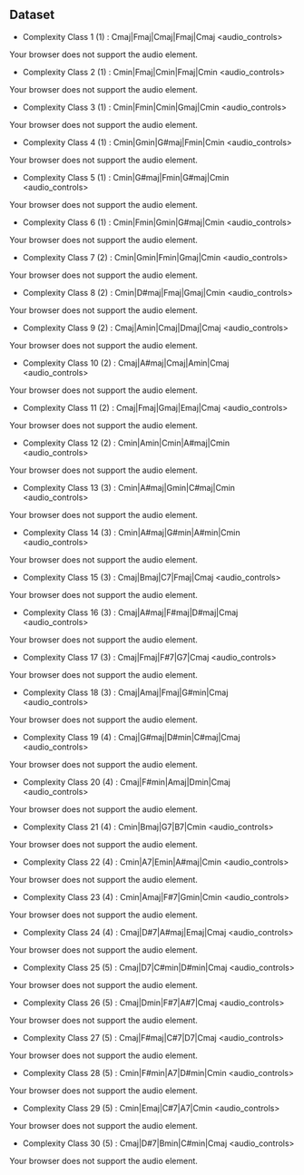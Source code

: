 
## Dataset

* Complexity Class 1 (1) : Cmaj|Fmaj|Cmaj|Fmaj|Cmaj
<audio_controls>
<source src="Cmaj_Fmaj_Cmaj_Fmaj_Cmaj_COMPLEXITY:_0.wav" type="audio/mpeg">
Your browser does not support the audio element.
</audio>

* Complexity Class 2 (1) : Cmin|Fmaj|Cmin|Fmaj|Cmin
<audio_controls>
<source src="Cmin_Fmaj_Cmin_Fmaj_Cmin_COMPLEXITY:_1.wav" type="audio/mpeg">
Your browser does not support the audio element.
</audio>

* Complexity Class 3 (1) : Cmin|Fmin|Cmin|Gmaj|Cmin
<audio_controls>
<source src="Cmin_Fmin_Cmin_Gmaj_Cmin_COMPLEXITY:_2.wav" type="audio/mpeg">
Your browser does not support the audio element.
</audio>

* Complexity Class 4 (1) : Cmin|Gmin|G#maj|Fmin|Cmin
<audio_controls>
<source src="Cmin_Gmin_G#maj_Fmin_Cmin_COMPLEXITY:_3.wav" type="audio/mpeg">
Your browser does not support the audio element.
</audio>

* Complexity Class 5 (1) : Cmin|G#maj|Fmin|G#maj|Cmin
<audio_controls>
<source src="Cmin_G#maj_Fmin_G#maj_Cmin_COMPLEXITY:_4.wav" type="audio/mpeg">
Your browser does not support the audio element.
</audio>

* Complexity Class 6 (1) : Cmin|Fmin|Gmin|G#maj|Cmin
<audio_controls>
<source src="Cmin_Fmin_Gmin_G#maj_Cmin_COMPLEXITY:_5.wav" type="audio/mpeg">
Your browser does not support the audio element.
</audio>

* Complexity Class 7 (2) : Cmin|Gmin|Fmin|Gmaj|Cmin
<audio_controls>
<source src="Cmin_Gmin_Fmin_Gmaj_Cmin_COMPLEXITY:_6.wav" type="audio/mpeg">
Your browser does not support the audio element.
</audio>

* Complexity Class 8 (2) : Cmin|D#maj|Fmaj|Gmaj|Cmin
<audio_controls>
<source src="Cmin_D#maj_Fmaj_Gmaj_Cmin_COMPLEXITY:_7.wav" type="audio/mpeg">
Your browser does not support the audio element.
</audio>

* Complexity Class 9 (2) : Cmaj|Amin|Cmaj|Dmaj|Cmaj
<audio_controls>
<source src="Cmaj_Amin_Cmaj_Dmaj_Cmaj_COMPLEXITY:_8.wav" type="audio/mpeg">
Your browser does not support the audio element.
</audio>

* Complexity Class 10 (2) : Cmaj|A#maj|Cmaj|Amin|Cmaj
<audio_controls>
<source src="Cmaj_A#maj_Cmaj_Amin_Cmaj_COMPLEXITY:_9.wav" type="audio/mpeg">
Your browser does not support the audio element.
</audio>

* Complexity Class 11 (2) : Cmaj|Fmaj|Gmaj|Emaj|Cmaj
<audio_controls>
<source src="Cmaj_Fmaj_Gmaj_Emaj_Cmaj_COMPLEXITY:_10.wav" type="audio/mpeg">
Your browser does not support the audio element.
</audio>

* Complexity Class 12 (2) : Cmin|Amin|Cmin|A#maj|Cmin
<audio_controls>
<source src="Cmin_Amin_Cmin_A#maj_Cmin_COMPLEXITY:_11.wav" type="audio/mpeg">
Your browser does not support the audio element.
</audio>

* Complexity Class 13 (3) : Cmin|A#maj|Gmin|C#maj|Cmin
<audio_controls>
<source src="Cmin_A#maj_Gmin_C#maj_Cmin_COMPLEXITY:_12.wav" type="audio/mpeg">
Your browser does not support the audio element.
</audio>

* Complexity Class 14 (3) : Cmin|A#maj|G#min|A#min|Cmin
<audio_controls>
<source src="Cmin_A#maj_G#min_A#min_Cmin_COMPLEXITY:_13.wav" type="audio/mpeg">
Your browser does not support the audio element.
</audio>

* Complexity Class 15 (3) : Cmaj|Bmaj|C7|Fmaj|Cmaj
<audio_controls>
<source src="Cmaj_Bmaj_C7_Fmaj_Cmaj_COMPLEXITY:_14.wav" type="audio/mpeg">
Your browser does not support the audio element.
</audio>

* Complexity Class 16 (3) : Cmaj|A#maj|F#maj|D#maj|Cmaj
<audio_controls>
<source src="Cmaj_A#maj_F#maj_D#maj_Cmaj_COMPLEXITY:_15.wav" type="audio/mpeg">
Your browser does not support the audio element.
</audio>

* Complexity Class 17 (3) : Cmaj|Fmaj|F#7|G7|Cmaj
<audio_controls>
<source src="Cmaj_Fmaj_F#7_G7_Cmaj_COMPLEXITY:_16.wav" type="audio/mpeg">
Your browser does not support the audio element.
</audio>

* Complexity Class 18 (3) : Cmaj|Amaj|Fmaj|G#min|Cmaj
<audio_controls>
<source src="Cmaj_Amaj_Fmaj_G#min_Cmaj_COMPLEXITY:_17.wav" type="audio/mpeg">
Your browser does not support the audio element.
</audio>

* Complexity Class 19 (4) : Cmaj|G#maj|D#min|C#maj|Cmaj
<audio_controls>
<source src="Cmaj_G#maj_D#min_C#maj_Cmaj_COMPLEXITY:_18.wav" type="audio/mpeg">
Your browser does not support the audio element.
</audio>

* Complexity Class 20 (4) : Cmaj|F#min|Amaj|Dmin|Cmaj
<audio_controls>
<source src="Cmaj_F#min_Amaj_Dmin_Cmaj_COMPLEXITY:_19.wav" type="audio/mpeg">
Your browser does not support the audio element.
</audio>

* Complexity Class 21 (4) : Cmin|Bmaj|G7|B7|Cmin
<audio_controls>
<source src="Cmin_Bmaj_G7_B7_Cmin_COMPLEXITY:_20.wav" type="audio/mpeg">
Your browser does not support the audio element.
</audio>

* Complexity Class 22 (4) : Cmin|A7|Emin|A#maj|Cmin
<audio_controls>
<source src="Cmin_A7_Emin_A#maj_Cmin_COMPLEXITY:_21.wav" type="audio/mpeg">
Your browser does not support the audio element.
</audio>

* Complexity Class 23 (4) : Cmin|Amaj|F#7|Gmin|Cmin
<audio_controls>
<source src="Cmin_Amaj_F#7_Gmin_Cmin_COMPLEXITY:_22.wav" type="audio/mpeg">
Your browser does not support the audio element.
</audio>

* Complexity Class 24 (4) : Cmaj|D#7|A#maj|Emaj|Cmaj
<audio_controls>
<source src="Cmaj_D#7_A#maj_Emaj_Cmaj_COMPLEXITY:_23.wav" type="audio/mpeg">
Your browser does not support the audio element.
</audio>

* Complexity Class 25 (5) : Cmaj|D7|C#min|D#min|Cmaj
<audio_controls>
<source src="Cmaj_D7_C#min_D#min_Cmaj_COMPLEXITY:_24.wav" type="audio/mpeg">
Your browser does not support the audio element.
</audio>

* Complexity Class 26 (5) : Cmaj|Dmin|F#7|A#7|Cmaj
<audio_controls>
<source src="Cmaj_Dmin_F#7_A#7_Cmaj_COMPLEXITY:_25.wav" type="audio/mpeg">
Your browser does not support the audio element.
</audio>

* Complexity Class 27 (5) : Cmaj|F#maj|C#7|D7|Cmaj
<audio_controls>
<source src="Cmaj_F#maj_C#7_D7_Cmaj_COMPLEXITY:_26.wav" type="audio/mpeg">
Your browser does not support the audio element.
</audio>

* Complexity Class 28 (5) : Cmin|F#min|A7|D#min|Cmin
<audio_controls>
<source src="Cmin_F#min_A7_D#min_Cmin_COMPLEXITY:_27.wav" type="audio/mpeg">
Your browser does not support the audio element.
</audio>

* Complexity Class 29 (5) : Cmin|Emaj|C#7|A7|Cmin
<audio_controls>
<source src="Cmin_Emaj_C#7_A7_Cmin_COMPLEXITY:_28.wav" type="audio/mpeg">
Your browser does not support the audio element.
</audio>

* Complexity Class 30 (5) : Cmaj|D#7|Bmin|C#min|Cmaj
<audio_controls>
<source src="Cmaj_D#7_Bmin_C#min_Cmaj_COMPLEXITY:_29.wav" type="audio/mpeg">
Your browser does not support the audio element.
</audio>
